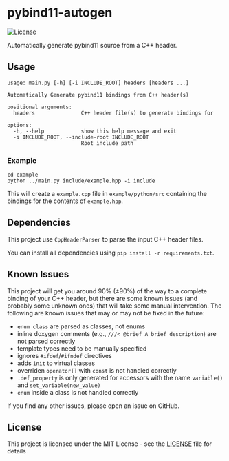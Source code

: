 # pybind11-autogen

[![License](https://img.shields.io/github/license/zfergus/pybind11-autogen?color=blue)](https://github.com/zfergus/pybind11-autogen/blob/main/LICENSE)

Automatically generate pybind11 source from a C++ header.

## Usage

```
usage: main.py [-h] [-i INCLUDE_ROOT] headers [headers ...]

Automatically Generate pybind11 bindings from C++ header(s)

positional arguments:
  headers               C++ header file(s) to generate bindings for

options:
  -h, --help            show this help message and exit
  -i INCLUDE_ROOT, --include-root INCLUDE_ROOT
                        Root include path
```

### Example

```
cd example
python ../main.py include/example.hpp -i include
```

This will create a `example.cpp` file in `example/python/src` containing the bindings for the contents of `example.hpp`.

## Dependencies

This project use `CppHeaderParser` to parse the input C++ header files.

You can install all dependencies using `pip install -r requirements.txt`.

## Known Issues

This project will get you around 90% (±90%) of the way to a complete binding of your C++ header, but there are some known issues (and probably some unknown ones) that will take some manual intervention. The following are known issues that may or may not be fixed in the future:

* `enum class` are parsed as classes, not enums
* inline doxygen comments (e.g., `///< @brief A brief description`) are not parsed correctly
* template types need to be manually specified
* ignores `#ifdef`/`#ifndef` directives
* adds `init` to virtual classes
* overriden `operator[]` with `const` is not handled correctly
* `.def_property` is only generated for accessors with the name `variable()` and `set_variable(new_value)`
* `enum` inside a class is not handled correctly

If you find any other issues, please open an issue on GitHub.

## License

This project is licensed under the MIT License - see the [LICENSE](LICENSE) file for details
